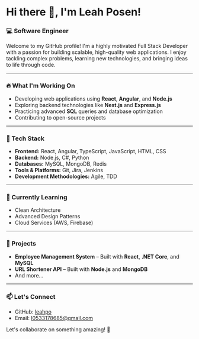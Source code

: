 # Hi there 👋, I'm Leah Posen!

### 💻 Software Engineer

Welcome to my GitHub profile! I'm a highly motivated Full Stack Developer with a passion for building scalable, high-quality web applications. I enjoy tackling complex problems, learning new technologies, and bringing ideas to life through code.

---

### 🔥 What I'm Working On

- Developing web applications using **React**, **Angular**, and **Node.js**
- Exploring backend technologies like **Nest.js** and **Express.js**
- Practicing advanced **SQL** queries and database optimization
- Contributing to open-source projects

---

### 🚀 Tech Stack

- **Frontend:** React, Angular, TypeScript, JavaScript, HTML, CSS
- **Backend:** Node.js, C#, Python
- **Databases:** MySQL, MongoDB, Redis
- **Tools & Platforms:** Git, Jira, Jenkins
- **Development Methodologies:** Agile, TDD

---

### 🌱 Currently Learning

- Clean Architecture
- Advanced Design Patterns
- Cloud Services (AWS, Firebase)

---

### 📌 Projects

- **Employee Management System** – Built with **React**, **.NET Core**, and **MySQL**
- **URL Shortener API** – Built with **Node.js** and **MongoDB**
- And more...

---

### 📫 Let's Connect

- GitHub: [leahpo](https://github.com/leahpo)
- Email: [l0533178685@gmail.com](mailto:l0533178685@gmail.com)

Let's collaborate on something amazing! 🌟
